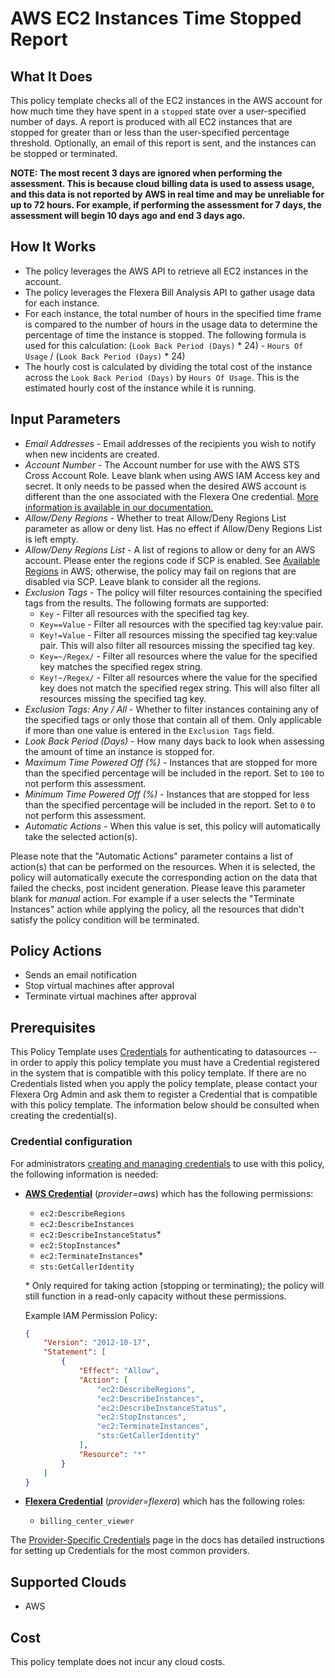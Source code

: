 # AWS EC2 Instances Time Stopped Report

## What It Does

This policy template checks all of the EC2 instances in the AWS account for how much time they have spent in a `stopped` state over a user-specified number of days. A report is produced with all EC2 instances that are stopped for greater than or less than the user-specified percentage threshold. Optionally, an email of this report is sent, and the instances can be stopped or terminated.

__NOTE: The most recent 3 days are ignored when performing the assessment. This is because cloud billing data is used to assess usage, and this data is not reported by AWS in real time and may be unreliable for up to 72 hours. For example, if performing the assessment for 7 days, the assessment will begin 10 days ago and end 3 days ago.__

## How It Works

- The policy leverages the AWS API to retrieve all EC2 instances in the account.
- The policy leverages the Flexera Bill Analysis API to gather usage data for each instance.
- For each instance, the total number of hours in the specified time frame is compared to the number of hours in the usage data to determine the percentage of time the instance is stopped. The following formula is used for this calculation: (`Look Back Period (Days)` \* 24) - `Hours Of Usage` / (`Look Back Period (Days)` \* 24)
- The hourly cost is calculated by dividing the total cost of the instance across the `Look Back Period (Days)` by `Hours Of Usage`. This is the estimated hourly cost of the instance while it is running.

## Input Parameters

- *Email Addresses* - Email addresses of the recipients you wish to notify when new incidents are created.
- *Account Number* - The Account number for use with the AWS STS Cross Account Role. Leave blank when using AWS IAM Access key and secret. It only needs to be passed when the desired AWS account is different than the one associated with the Flexera One credential. [More information is available in our documentation.](https://docs.flexera.com/flexera/EN/Automation/ProviderCredentials.htm#automationadmin_1982464505_1123608)
- *Allow/Deny Regions* - Whether to treat Allow/Deny Regions List parameter as allow or deny list. Has no effect if Allow/Deny Regions List is left empty.
- *Allow/Deny Regions List* - A list of regions to allow or deny for an AWS account. Please enter the regions code if SCP is enabled. See [Available Regions](https://docs.aws.amazon.com/AWSEC2/latest/UserGuide/using-regions-availability-zones.html#concepts-available-regions) in AWS; otherwise, the policy may fail on regions that are disabled via SCP. Leave blank to consider all the regions.
- *Exclusion Tags* - The policy will filter resources containing the specified tags from the results. The following formats are supported:
  - `Key` - Filter all resources with the specified tag key.
  - `Key==Value` - Filter all resources with the specified tag key:value pair.
  - `Key!=Value` - Filter all resources missing the specified tag key:value pair. This will also filter all resources missing the specified tag key.
  - `Key=~/Regex/` - Filter all resources where the value for the specified key matches the specified regex string.
  - `Key!~/Regex/` - Filter all resources where the value for the specified key does not match the specified regex string. This will also filter all resources missing the specified tag key.
- *Exclusion Tags: Any / All* - Whether to filter instances containing any of the specified tags or only those that contain all of them. Only applicable if more than one value is entered in the `Exclusion Tags` field.
- *Look Back Period (Days)* - How many days back to look when assessing the amount of time an instance is stopped for.
- *Maximum Time Powered Off (%)* - Instances that are stopped for more than the specified percentage will be included in the report. Set to `100` to not perform this assessment.
- *Minimum Time Powered Off (%)* - Instances that are stopped for less than the specified percentage will be included in the report. Set to `0` to not perform this assessment.
- *Automatic Actions* - When this value is set, this policy will automatically take the selected action(s).

Please note that the "Automatic Actions" parameter contains a list of action(s) that can be performed on the resources. When it is selected, the policy will automatically execute the corresponding action on the data that failed the checks, post incident generation. Please leave this parameter blank for *manual* action. For example if a user selects the "Terminate Instances" action while applying the policy, all the resources that didn't satisfy the policy condition will be terminated.

## Policy Actions

- Sends an email notification
- Stop virtual machines after approval
- Terminate virtual machines after approval

## Prerequisites

This Policy Template uses [Credentials](https://docs.flexera.com/flexera/EN/Automation/ManagingCredentialsExternal.htm) for authenticating to datasources -- in order to apply this policy template you must have a Credential registered in the system that is compatible with this policy template. If there are no Credentials listed when you apply the policy template, please contact your Flexera Org Admin and ask them to register a Credential that is compatible with this policy template. The information below should be consulted when creating the credential(s).

### Credential configuration

For administrators [creating and managing credentials](https://docs.flexera.com/flexera/EN/Automation/ManagingCredentialsExternal.htm) to use with this policy, the following information is needed:

- [**AWS Credential**](https://docs.flexera.com/flexera/EN/Automation/ProviderCredentials.htm#automationadmin_1982464505_1121575) (*provider=aws*) which has the following permissions:
  - `ec2:DescribeRegions`
  - `ec2:DescribeInstances`
  - `ec2:DescribeInstanceStatus`*
  - `ec2:StopInstances`*
  - `ec2:TerminateInstances`*
  - `sts:GetCallerIdentity`

  \* Only required for taking action (stopping or terminating); the policy will still function in a read-only capacity without these permissions.

  Example IAM Permission Policy:

  ```json
  {
      "Version": "2012-10-17",
      "Statement": [
          {
              "Effect": "Allow",
              "Action": [
                  "ec2:DescribeRegions",
                  "ec2:DescribeInstances",
                  "ec2:DescribeInstanceStatus",
                  "ec2:StopInstances",
                  "ec2:TerminateInstances",
                  "sts:GetCallerIdentity"
              ],
              "Resource": "*"
          }
      ]
  }
  ```

- [**Flexera Credential**](https://docs.flexera.com/flexera/EN/Automation/ProviderCredentials.htm) (*provider=flexera*) which has the following roles:
  - `billing_center_viewer`

The [Provider-Specific Credentials](https://docs.flexera.com/flexera/EN/Automation/ProviderCredentials.htm) page in the docs has detailed instructions for setting up Credentials for the most common providers.

## Supported Clouds

- AWS

## Cost

This policy template does not incur any cloud costs.
